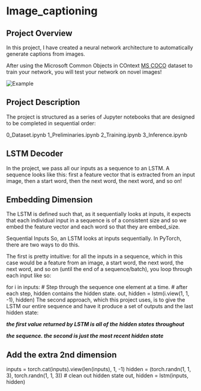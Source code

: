 # Image_captioning

## Project Overview
In this project, I have created a neural network architecture to automatically generate captions from images.

After using the Microsoft Common Objects in COntext [MS COCO](http://cocodataset.org/#home "MS COCO") dataset to train your network, you will test your network on novel images!

![Example](https://video.udacity-data.com/topher/2018/March/5ab588e3_image-captioning/image-captioning.png)

## Project Description
The project is structured as a series of Jupyter notebooks that are designed to be completed in sequential order:

0_Dataset.ipynb
1_Preliminaries.ipynb
2_Training.ipynb
3_Inference.ipynb

## LSTM Decoder
In the project, we pass all our inputs as a sequence to an LSTM. A sequence looks like this: first a feature vector that is extracted from an input image, then a start word, then the next word, the next word, and so on!

## Embedding Dimension
The LSTM is defined such that, as it sequentially looks at inputs, it expects that each individual input in a sequence is of a consistent size and so we embed the feature vector and each word so that they are embed_size.

Sequential Inputs
So, an LSTM looks at inputs sequentially. In PyTorch, there are two ways to do this.

The first is pretty intuitive: for all the inputs in a sequence, which in this case would be a feature from an image, a start word, the next word, the next word, and so on (until the end of a sequence/batch), you loop through each input like so:



for i in inputs:
    # Step through the sequence one element at a time.
    # after each step, hidden contains the hidden state.
    out, hidden = lstm(i.view(1, 1, -1), hidden)
The second approach, which this project uses, is to give the LSTM our entire sequence and have it produce a set of outputs and the last hidden state:

 ***the first value returned by LSTM is all of the hidden states throughout***
 
 
 ***the sequence. the second is just the most recent hidden state***

## Add the extra 2nd dimension

inputs = torch.cat(inputs).view(len(inputs), 1, -1)
hidden = (torch.randn(1, 1, 3), torch.randn(1, 1, 3))  # clean out hidden state
out, hidden = lstm(inputs, hidden)
